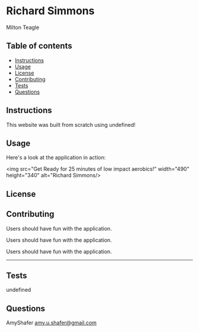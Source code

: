 
# Richard Simmons

Milton Teagle

## Table of contents
* [Instructions](#instructions)
* [Usage](#usage)
* [License](#license)
* [Contributing](#contributing)
* [Tests](#tests)
* [Questions](#questions)

## Instructions

This website was built from scratch using undefined!

## Usage

Here's a look at the application in action:

<img src="Get Ready for 25 minutes of low impact aerobics!" width="490" height="340" alt="Richard Simmons/>

## License



## Contributing

Users should have fun with the application.

Users should have fun with the application.

Users should have fun with the application.

---

## Tests
undefined

## Questions
AmyShafer
amy.u.shafer@gmail.com

